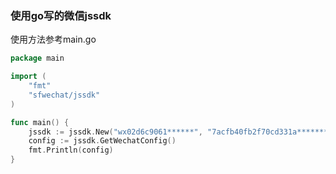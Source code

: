 ### 使用go写的微信jssdk
使用方法参考main.go
```go
package main

import (
	"fmt"
	"sfwechat/jssdk"
)

func main() {
	jssdk := jssdk.New("wx02d6c9061******", "7acfb40fb2f70cd331a*******","http://a.com")
	config := jssdk.GetWechatConfig()
	fmt.Println(config)
}

```